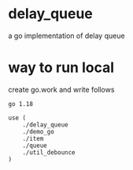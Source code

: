 # delay_queue
a go implementation of delay queue

# way to run local
create go.work and write follows

```text
go 1.18

use (
	./delay_queue
	./demo_go
	./item
	./queue
	./util_debounce
)
```

